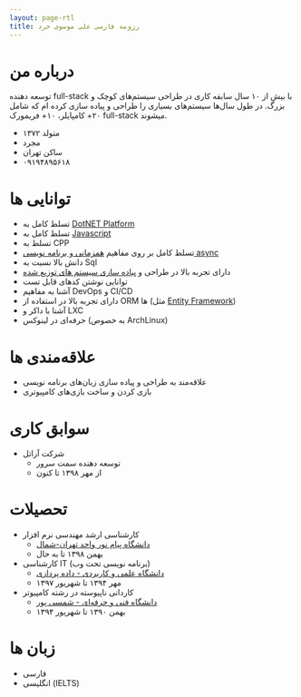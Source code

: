 ```yaml
---
layout: page-rtl
title: رزومه فارسی علی موسوی خرد
---
```


# درباره من

توسعه دهنده full-stack با بیش از ۱۰ سال سابقه کاری در طراحی سیستم‌های کوچک و بزرگ. در طول سال‌ها سیستم‌های بسیاری را طراحی و پیاده سازی کرده ام که شامل ۲۰+ کامپایلر، ۱۰+ فریمورک full-stack میشوند.

* متولد ۱۳۷۲
* مجرد
* ساکن تهران
* ۰۹۱۹۴۸۹۵۶۱۸

# توانایی ها
* تسلط کامل به [DotNET Platform](/pages/skills/dotnet/dotnet-programmer-details)
* تسلط کامل به [Javascript](/pages/skills/js-ts/javascript-programmer-details)
* تسلط به CPP
* تسلط کامل بر روی مفاهیم [همزمانی و برنامه نویسی async](/categories/concurrency)
* دانش بالا نسبت به Sql
* دارای تجربه بالا در طراحی و [پیاده سازی سیستم های توزیع شده](/categories/distributed-systems)
* توانایی نوشتن کدهای قابل تست
* آشنا به مفاهیم DevOps و CI/CD
* دارای تجربه بالا در استفاده از ORM ها (مثل [Entity Framework](/categories/entity-framework))
* آشنا با داکر و LXC
* حرفه‌ای در لینوکس (به خصوص ArchLinux)

# علاقه‌مندی ها
* علاقه‌مند به طراحی و پیاده سازی زبان‌های برنامه نویسی
* بازی کردن و ساخت بازی‌های کامپیوتری

# سوابق کاری
* شرکت آراتل
    * توسعه دهنده سمت سرور
    * از مهر ۱۳۹۸ تا کنون


# تحصیلات
* کارشناسی ارشد مهندسی نرم افزار
    * [دانشگاه پیام نور واحد تهران-شمال](http://teh-shomal.pnu.ac.ir/)
    * بهمن ۱۳۹۸ تا به حال
* کارشناسی IT (برنامه نویسی تحت وب)
    * [دانشگاه علمی و کاربردی - داده پردازی](http://www.dpicollege.ir/)
    * مهر ۱۳۹۴ تا شهریور ۱۳۹۷
* کاردانی ناپیوسته در رشته کامپیوتر
    * [دانشگاه فنی و حرفه‌ای - شمسی پور](https://shamsipour.tvu.ac.ir/)
    * بهمن ۱۳۹۰ تا شهریور ۱۳۹۴

# زبان ها
* فارسی
* انگلیسی (IELTS)

